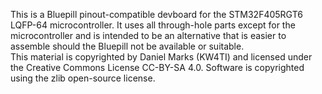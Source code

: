 This is a Bluepill pinout-compatible devboard for the STM32F405RGT6 LQFP-64 microcontroller.
It uses all through-hole parts except for the microcontroller
and is intended to be an alternative that is easier to assemble
should the Bluepill not be available or suitable.  
This material is copyrighted by Daniel Marks (KW4TI) and licensed under
the Creative Commons License CC-BY-SA 4.0.  Software is copyrighted using the zlib
open-source license.


